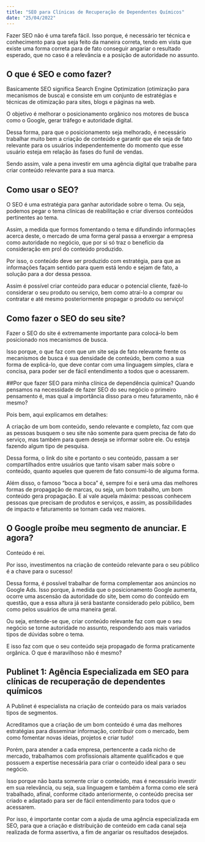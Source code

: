 ```yaml
---
title: "SEO para Clínicas de Recuperação de Dependentes Químicos"
date: "25/04/2022"
---
```




Fazer SEO não é uma tarefa fácil. Isso porque, é necessário ter técnica e conhecimento para que seja feito da maneira correta, tendo em vista que existe uma forma correta para de fato conseguir angariar o resultado esperado, que no caso é a relevância e a posição de autoridade no assunto.

## O que é SEO e como fazer?
Basicamente SEO significa Search Engine Optimization (otimização para mecanismos de busca) e consiste em um conjunto de estratégias e técnicas de otimização para sites, blogs e páginas na web.

O objetivo é melhorar o posicionamento orgânico nos motores de busca como o Google, gerar tráfego e autoridade digital.

Dessa forma, para que o posicionamento seja melhorado, é necessário trabalhar muito bem a criação de conteúdo e garantir que ele seja de fato relevante para os usuários independentemente do momento que esse usuário esteja em relação às fases do funil de vendas.

Sendo assim, vale a pena investir em uma agência digital que trabalhe para criar conteúdo relevante para a sua marca.

## Como usar o SEO?
O SEO é uma estratégia para ganhar autoridade sobre o tema. Ou seja, podemos pegar o tema clínicas de reabilitação e criar diversos conteúdos pertinentes ao tema.

Assim, a medida que formos fomentando o tema e difundindo informações acerca deste, o mercado de uma forma geral passa a enxergar a empresa como autoridade no negócio, que por si só traz o benefício da consideração em prol do conteúdo produzido.

Por isso, o conteúdo deve ser produzido com estratégia, para que as informações façam sentido para quem está lendo e sejam de fato, a solução para a dor dessa pessoa.

Assim é possível criar conteúdo para educar o potencial cliente, fazê-lo considerar o seu produto ou serviço, bem como atraí-lo a comprar ou contratar e até mesmo posteriormente propagar o produto ou serviço!

## Como fazer o SEO do seu site?
Fazer o SEO do site é extremamente importante para colocá-lo bem posicionado nos mecanismos de busca.

Isso porque, o que faz com que um site seja de fato relevante frente os mecanismos de busca é sua densidade de conteúdo, bem como a sua forma de explicá-lo, que deve contar com uma linguagem simples, clara e concisa, para poder ser de fácil entendimento a todos que o acessarem.

##Por que fazer SEO para minha clínica de dependência química?
Quando pensamos na necessidade de fazer SEO do seu negócio o primeiro pensamento é, mas qual a importância disso para o meu faturamento, não é mesmo?

Pois bem, aqui explicamos em detalhes:

A criação de um bom conteúdo, sendo relevante e completo, faz com que as pessoas busquem o seu site não somente para quem precisa de fato do serviço, mas também para quem deseja se informar sobre ele. Ou esteja fazendo algum tipo de pesquisa.

Dessa forma, o link do site e portanto o seu conteúdo, passam a ser compartilhados entre usuários que tanto visam saber mais sobre o conteúdo, quanto aqueles que querem de fato consumi-lo de alguma forma.

Além disso, o famoso “boca a boca” é, sempre foi e será uma das melhores formas de propagação de marcas, ou seja, um bom trabalho, um bom conteúdo gera propagação. E aí vale aquela máxima: pessoas conhecem pessoas que precisam de produtos e serviços, e assim, as possibilidades de impacto e faturamento se tornam cada vez maiores.

## O Google proíbe meu segmento de anunciar. E agora?
Conteúdo é rei.

Por isso, investimentos na criação de conteúdo relevante para o seu público é a chave para o sucesso!

Dessa forma, é possível trabalhar de forma complementar aos anúncios no Google Ads. Isso porque, à medida que o posicionamento Google aumenta, ocorre uma ascensão da autoridade do site, bem como do conteúdo em questão, que a essa altura já será bastante considerado pelo público, bem como pelos usuários de uma maneira geral.

Ou seja, entende-se que, criar conteúdo relevante faz com que o seu negócio se torne autoridade no assunto, respondendo aos mais variados tipos de dúvidas sobre o tema.

E isso faz com que o seu conteúdo seja propagado de forma praticamente orgânica. O que é maravilhoso não é mesmo?

## Publinet 1: Agência Especializada em SEO para clínicas de recuperação de dependentes químicos
A Publinet é especialista na criação de conteúdo para os mais variados tipos de segmentos.

Acreditamos que a criação de um bom conteúdo é uma das melhores estratégias para disseminar informação, contribuir com o mercado, bem como fomentar novas ideias, projetos e criar tudo!

Porém, para atender a cada empresa, pertencente a cada nicho de mercado, trabalhamos com profissionais altamente qualificados e que possuem a expertise necessária para criar o conteúdo ideal para o seu negócio.

Isso porque não basta somente criar o conteúdo, mas é necessário investir em sua relevância, ou seja, sua linguagem e também a forma como ele será trabalhado, afinal, conforme citado anteriormente, o conteúdo precisa ser criado e adaptado para ser de fácil entendimento para todos que o acessarem.

Por isso, é importante contar com a ajuda de uma agência especializada em SEO, para que a criação e distribuição de conteúdo em cada canal seja realizada de forma assertiva, a fim de angariar os resultados desejados.
